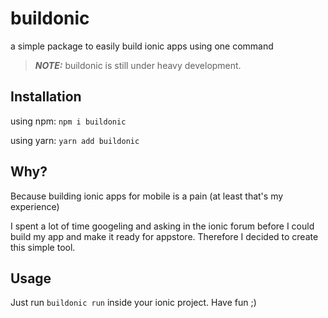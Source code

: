 # buildonic

a simple package to easily build ionic apps using one command

> **_NOTE:_**  buildonic is still under heavy development.

## Installation

using npm: `npm i buildonic`

using yarn: `yarn add buildonic`

## Why?

Because building ionic apps for mobile is a pain (at least that's my experience)

I spent a lot of time googeling and asking in the ionic forum before I could build my app and make it ready for appstore. Therefore I decided to create this simple tool.


## Usage

Just run `buildonic run` inside your ionic project. Have fun ;)
